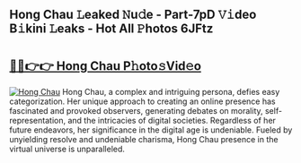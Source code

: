 ## Hong Chau 𝙻eaked 𝙽u𝚍e - Part-7pD 𝚅𝚒deo B𝚒kini 𝙻eaks - Hot All 𝙿hotos 6JFtz

# <h2><a href="http://ld4j8e.urlbe.top/?page=Hong+Chau">🔗🔗👉👉 Hong Chau P𝚑oto𝚜Vid𝚎o</a></h2>

[![Hong Chau](https://i.imgur.com/eBuTRDB.gif)](http://ld4j8e.urlbe.top/?page=Hong+Chau)
Hong Chau, a complex and intriguing persona, defies easy categorization. Her unique approach to creating an online presence has fascinated and provoked observers, generating debates on morality, self-representation, and the intricacies of digital societies. Regardless of her future endeavors, her significance in the digital age is undeniable. Fueled by unyielding resolve and undeniable charisma, Hong Chau presence in the virtual universe is unparalleled.
